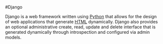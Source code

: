 #Django



Django is a web framework written using [Python](/wiki/Python) that allows for the design of web applications that generate [HTML](/wiki/HTML) dynamically. Django also provides an optional administrative create, read, update and delete interface that is generated dynamically through introspection and configured via admin models.



        
        